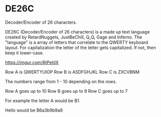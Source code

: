 # DE26C
Decoder/Encoder of 26 characters.


DE26C (Decoder/Encoder of 26 characters) is a made up text language created by RetardNuggets, JustBeChill, Q_Q, Gage and Inferno. 
The "language" is a array of letters that correlate to the QWERTY keyboard layout. For capitalization the letter of the letter gets capitalized. If not, then keep it lower-case.

https://imgur.com/6tPehIX

Row A is QWERTYUIOP
Row B is ASDFGHJKL
Row C is ZXCVBNM

The numbers range from 1 - 10 depending on the rows.
 
Row A goes up to 10
Row B goes up to 9 
Row C goes up to 7

For example the letter A would be B1.

Hello would be B6a3b9b9a9
